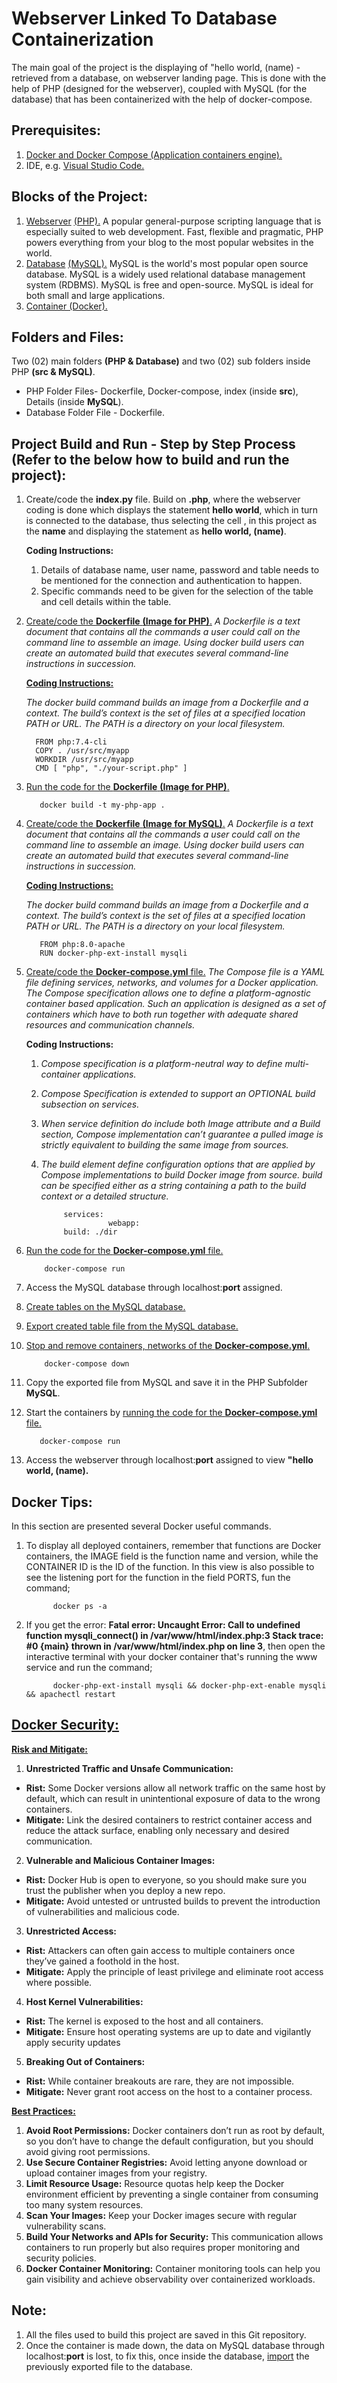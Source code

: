 # **Webserver Linked To Database Containerization**

The main goal of the project is the displaying of "hello world, (name) - retrieved from a database, on webserver landing page. This is done with the help of PHP (designed for the webserver), coupled with MySQL (for the database) that has been containerized with the help of docker-compose.

## **Prerequisites:**
1. [Docker and Docker Compose (Application containers engine).](https://www.docker.com/)
2. IDE, e.g. [Visual Studio Code.](https://code.visualstudio.com/)

## **Blocks of the Project:**

1. [Webserver](https://en.wikipedia.org/wiki/Web_server) [(PHP).](https://www.php.net/)
   A popular general-purpose scripting language that is especially suited to web development. Fast, flexible and pragmatic, PHP powers everything from your blog to the most popular websites in the world. 
2. [Database](https://en.wikipedia.org/wiki/Database) [(MySQL).](https://www.mysql.com/)
   MySQL is the world's most popular open source database. MySQL is a widely used relational database management system (RDBMS). MySQL is free and open-source. MySQL is ideal for both small and large applications.
3. [Container (Docker).](https://www.docker.com/resources/what-container/)

## **Folders and Files:**
Two (02) main folders **(PHP & Database)** and two (02) sub folders inside PHP **(src & MySQL)**.

- PHP Folder Files- Dockerfile, Docker-compose, index (inside **src**), Details (inside **MySQL**).
- Database Folder File - Dockerfile.

## **Project Build and Run - Step by Step Process** (Refer to the below how to **build** and **run** the project):

1.  Create/code the **index.py** file.
      Build on **.php**, where the webserver coding is done which displays the statement **hello world**, which in turn is connected to the database, thus selecting the cell , in this project as the **name** and displaying the statement as **hello world, (name)**.
    
    **Coding Instructions:**
    
    1. Details of database name, user name, password and table needs to be mentioned for the connection and authentication to happen.
    2. Specific commands need to be given for the selection of the table and cell details within the table. 

2.  [Create/code the **Dockerfile** **(Image for PHP)**.](https://docs.docker.com/engine/reference/builder/)
      *A Dockerfile is a text document that contains all the commands a user could call on the command line to assemble an image. Using docker build users can create an automated build that executes several command-line instructions in succession.*
    
    [**Coding Instructions:**](https://hub.docker.com/_/php)
    
    *The docker build command builds an image from a Dockerfile and a context. The build’s context is the set of files at a specified location PATH or URL. The PATH is a directory on your local filesystem.*
            
          FROM php:7.4-cli
          COPY . /usr/src/myapp
          WORKDIR /usr/src/myapp
          CMD [ "php", "./your-script.php" ]  

3.  [Run the code for the **Dockerfile** **(Image for PHP)**.](https://hub.docker.com/_/php)
       
           docker build -t my-php-app .     
           
4. [Create/code the **Dockerfile** **(Image for MySQL)**.](https://docs.docker.com/engine/reference/builder/)
      *A Dockerfile is a text document that contains all the commands a user could call on the command line to assemble an image. Using docker build users can create an automated build that executes several command-line instructions in succession.*
    
    [**Coding Instructions:**](https://hub.docker.com/_/mysql)
    
    *The docker build command builds an image from a Dockerfile and a context. The build’s context is the set of files at a specified location PATH or URL. The PATH is a directory on your local filesystem.*
            
          FROM php:8.0-apache
          RUN docker-php-ext-install mysqli

5.  [Create/code the **Docker-compose.yml** file.](https://docs.docker.com/compose/compose-file/)
     *The Compose file is a YAML file defining services, networks, and volumes for a Docker application. The Compose specification allows one to define a platform-agnostic container based application. Such an application is designed as a set of containers which have to both run together with adequate shared resources and communication channels.*
    
    **Coding Instructions:**   
 
    1. *Compose specification is a platform-neutral way to define multi-container applications.*
    2. *Compose Specification is extended to support an OPTIONAL build subsection on services.*
    3. *When service definition do include both Image attribute and a Build section, Compose implementation can’t guarantee a pulled image is strictly equivalent to building the same image from sources.*
    4. *The build element define configuration options that are applied by Compose implementations to build Docker image from source. build can be specified either as a string containing a path to the build context or a detailed structure.*
          
                services:
                          webapp:
                build: ./dir

6.  [Run the code for the **Docker-compose.yml** file.](https://docs.docker.com/engine/reference/commandline/compose_run/)

            docker-compose run      
            
7.  Access the MySQL database through localhost:**port** assigned.
8.  [Create tables on the MySQL database.](https://www.ipower.com/help/article/creating-mysql-tables-in-phpmyadmin)
9.  [Export created table file from the MySQL database.](https://help.dreamhost.com/hc/en-us/articles/214395738-phpMyAdmin-How-to-backup-or-export-a-database-or-table)
10. [Stop and remove containers, networks of the **Docker-compose.yml**.](https://docs.docker.com/engine/reference/commandline/compose_down/)

            docker-compose down               
11.  Copy the exported file from MySQL and save it in the PHP Subfolder **MySQL**.
12.  Start the containers by [running the code for the **Docker-compose.yml** file.](https://docs.docker.com/engine/reference/commandline/compose_run/)

            docker-compose run    

13.  Access the webserver through localhost:**port** assigned to view **"hello world, (name).**

## **Docker Tips:**
   In this section are presented several Docker useful commands.

   1. To display all deployed containers, remember that functions are Docker containers, the IMAGE field is the function name and version, while the CONTAINER ID is the ID of the function. In this view is also possible to see the listening port for the function in the field PORTS, fun the command;
         
                docker ps -a
   
   2. If you get the error: **Fatal error: Uncaught Error: Call to undefined function mysqli_connect() in /var/www/html/index.php:3 Stack trace: #0 {main} thrown in /var/www/html/index.php on line 3**, then open the interactive terminal with your docker container that's running the www service and run the command;
   
                docker-php-ext-install mysqli && docker-php-ext-enable mysqli && apachectl restart

## [**Docker Security:**](https://docs.docker.com/engine/security/)

[**Risk and Mitigate:**](https://www.tigera.io/learn/guides/container-security-best-practices/docker-security/#:~:text=Security%20aspects%20include%20base%20images,for%20container%20orchestration%20at%20scale.)

1. **Unrestricted Traffic and Unsafe Communication:**
- **Rist:** Some Docker versions allow all network traffic on the same host by default, which can result in unintentional exposure of data to the wrong containers.
- **Mitigate:** Link the desired containers to restrict container access and reduce the attack surface, enabling only necessary and desired communication.

2. **Vulnerable and Malicious Container Images:**
- **Rist:** Docker Hub is open to everyone, so you should make sure you trust the publisher when you deploy a new repo.
- **Mitigate:** Avoid untested or untrusted builds to prevent the introduction of vulnerabilities and malicious code.

3. **Unrestricted Access:**
- **Rist:** Attackers can often gain access to multiple containers once they’ve gained a foothold in the host.
- **Mitigate:** Apply the principle of least privilege and eliminate root access where possible. 

4. **Host Kernel Vulnerabilities:**
- **Rist:** The kernel is exposed to the host and all containers.
- **Mitigate:** Ensure host operating systems are up to date and vigilantly apply security updates

5. **Breaking Out of Containers:**
- **Rist:** While container breakouts are rare, they are not impossible.
- **Mitigate:** Never grant root access on the host to a container process.

[**Best Practices:**](https://www.tigera.io/learn/guides/container-security-best-practices/docker-security/#:~:text=Security%20aspects%20include%20base%20images,for%20container%20orchestration%20at%20scale.)
1. **Avoid Root Permissions:** Docker containers don’t run as root by default, so you don’t have to change the default configuration, but you should avoid giving root permissions. 
2. **Use Secure Container Registries:** Avoid letting anyone download or upload container images from your registry.
3. **Limit Resource Usage:** Resource quotas help keep the Docker environment efficient by preventing a single container from consuming too many system resources.
4. **Scan Your Images:** Keep your Docker images secure with regular vulnerability scans.
5. **Build Your Networks and APIs for Security:** This communication allows containers to run properly but also requires proper monitoring and security policies.
6. **Docker Container Monitoring:** Container monitoring tools can help you gain visibility and achieve observability over containerized workloads.

## **Note:**
  1.  All the files used to build this project are saved in this Git repository.
  2. Once the container is made down, the data on MySQL database through localhost:**port** is lost, to fix this, once inside the database, [import](https://help.one.com/hc/en-us/articles/115005588189-How-do-I-import-a-database-to-phpMyAdmin-) the previously exported file to the database.

